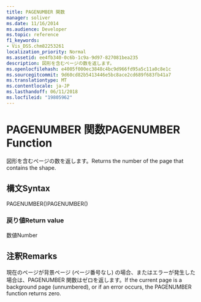 ```yaml
---
title: PAGENUMBER 関数
manager: soliver
ms.date: 11/16/2014
ms.audience: Developer
ms.topic: reference
f1_keywords:
- Vis_DSS.chm82253261
localization_priority: Normal
ms.assetid: ee4fb340-0c6b-1c9a-9d97-827081bea235
description: 図形を含むページの数を返します。
ms.openlocfilehash: e4005f000ec3848c4bc9d966fd95a5c11a0c8e1c
ms.sourcegitcommit: 9d60cd82b5413446e5bc8ace2cd689f683fb41a7
ms.translationtype: MT
ms.contentlocale: ja-JP
ms.lasthandoff: 06/11/2018
ms.locfileid: "19805962"
---
```

# <a name="pagenumber-function"></a><span data-ttu-id="62ab6-103">PAGENUMBER 関数</span><span class="sxs-lookup"><span data-stu-id="62ab6-103">PAGENUMBER Function</span></span>

<span data-ttu-id="62ab6-104">図形を含むページの数を返します。</span><span class="sxs-lookup"><span data-stu-id="62ab6-104">Returns the number of the page that contains the shape.</span></span> 
  
## <a name="syntax"></a><span data-ttu-id="62ab6-105">構文</span><span class="sxs-lookup"><span data-stu-id="62ab6-105">Syntax</span></span>

<span data-ttu-id="62ab6-106">PAGENUMBER()</span><span class="sxs-lookup"><span data-stu-id="62ab6-106">PAGENUMBER()</span></span>
  
### <a name="return-value"></a><span data-ttu-id="62ab6-107">戻り値</span><span class="sxs-lookup"><span data-stu-id="62ab6-107">Return value</span></span>

<span data-ttu-id="62ab6-108">数値</span><span class="sxs-lookup"><span data-stu-id="62ab6-108">Number</span></span>
  
## <a name="remarks"></a><span data-ttu-id="62ab6-109">注釈</span><span class="sxs-lookup"><span data-stu-id="62ab6-109">Remarks</span></span>

<span data-ttu-id="62ab6-110">現在のページが背景ページ (ページ番号なし) の場合、またはエラーが発生した場合は、PAGENUMBER 関数はゼロを返します。</span><span class="sxs-lookup"><span data-stu-id="62ab6-110">If the current page is a background page (unnumbered), or if an error occurs, the PAGENUMBER function returns zero.</span></span>
  

